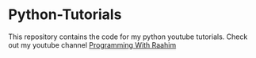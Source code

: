 # Python-Tutorials
This repository contains the code for my python youtube tutorials. Check out my youtube channel [Programming With Raahim](https://www.youtube.com/channel/UCfF0NqI2CDs1Twfr7aeq1qw/featured)
